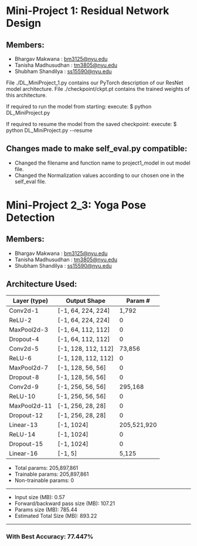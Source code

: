 # Mini-Project 1: Residual Network Design
## Members:
- Bhargav Makwana     : bm3125@nyu.edu
- Tanisha Madhusudhan : tm3805@nyu.edu
- Shubham Shandilya   : ss15590@nyu.edu

File ./DL_MiniProject_1.py contains our PyTorch description of our ResNet model architecture.
File ./checkpoint/ckpt.pt contains the trained weights of this architecture.

If required to run the model from starting:
execute: $ python DL_MiniProject.py

If required to resume the model from the saved checkpoint:
execute: $ python DL_MiniProject.py --resume

## Changes made to make self_eval.py compatible:
- Changed the filename and function name to project1_model in out model file.
- Changed the Normalization values according to our chosen one in the self_eval file.

# Mini-Project 2_3: Yoga Pose Detection
## Members:
- Bhargav Makwana     : bm3125@nyu.edu
- Tanisha Madhusudhan : tm3805@nyu.edu
- Shubham Shandilya   : ss15590@nyu.edu

## Architecture Used:

|        Layer (type)|               Output Shape|         Param #|
|--------------------|---------------------------|------------------|
|            Conv2d-1|         [-1, 64, 224, 224]|           1,792|
|              ReLU-2|         [-1, 64, 224, 224]|               0|
|         MaxPool2d-3|         [-1, 64, 112, 112]|               0|
|           Dropout-4|         [-1, 64, 112, 112]|               0|
|            Conv2d-5|        [-1, 128, 112, 112]|          73,856|
|              ReLU-6|        [-1, 128, 112, 112]|               0|
|         MaxPool2d-7|          [-1, 128, 56, 56]|               0|
|           Dropout-8|          [-1, 128, 56, 56]|               0|
|            Conv2d-9|          [-1, 256, 56, 56]|         295,168|
|             ReLU-10|          [-1, 256, 56, 56]|               0|
|        MaxPool2d-11|          [-1, 256, 28, 28]|               0|
|          Dropout-12|          [-1, 256, 28, 28]|               0|
|           Linear-13|                 [-1, 1024]|     205,521,920|
|             ReLU-14|                 [-1, 1024]|               0|
|          Dropout-15|                 [-1, 1024]|               0|
|           Linear-16|                    [-1, 5]|           5,125|


- Total params: 205,897,861
- Trainable params: 205,897,861
- Non-trainable params: 0
----------------------------------------------------------------
- Input size (MB): 0.57
- Forward/backward pass size (MB): 107.21
- Params size (MB): 785.44
- Estimated Total Size (MB): 893.22
----------------------------------------------------------------
### With Best Accuracy: 77.447%
